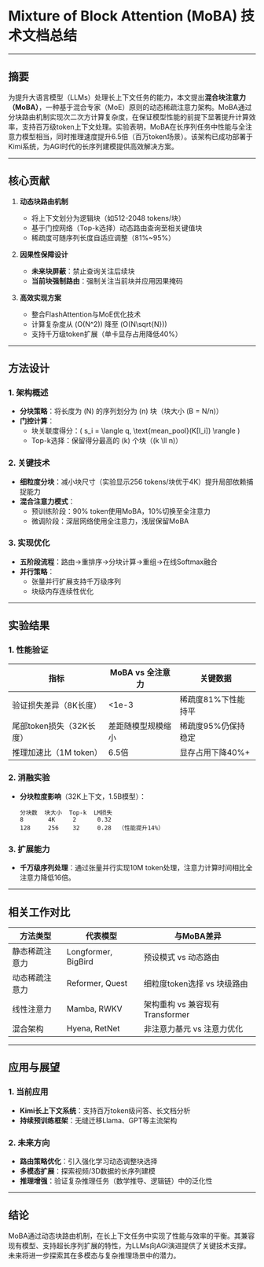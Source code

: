 # Mixture of Block Attention (MoBA) 技术文档总结

---

## 摘要  
为提升大语言模型（LLMs）处理长上下文任务的能力，本文提出**混合块注意力（MoBA）**，一种基于混合专家（MoE）原则的动态稀疏注意力架构。MoBA通过分块路由机制实现次二次方计算复杂度，在保证模型性能的前提下显著提升计算效率，支持百万级token上下文处理。实验表明，MoBA在长序列任务中性能与全注意力模型相当，同时推理速度提升6.5倍（百万token场景）。该架构已成功部署于Kimi系统，为AGI时代的长序列建模提供高效解决方案。

---

## 核心贡献
1. **动态块路由机制**  
   - 将上下文划分为逻辑块（如512-2048 tokens/块）
   - 基于门控网络（Top-k选择）动态路由查询至相关键值块
   - 稀疏度可随序列长度自适应调整（81%~95%）

2. **因果性保障设计**  
   - **未来块屏蔽**：禁止查询关注后续块
   - **当前块强制路由**：强制关注当前块并应用因果掩码

3. **高效实现方案**  
   - 整合FlashAttention与MoE优化技术
   - 计算复杂度从 \(O(N^2)\) 降至 \(O(N\sqrt{N})\)
   - 支持千万级token扩展（单卡显存占用降低40%）

---

## 方法设计  
### 1. 架构概述  
- **分块策略**：将长度为 \(N\) 的序列划分为 \(n\) 块（块大小 \(B = N/n\)）
- **门控计算**：  
  - 块关联度得分：\( s_i = \langle q, \text{mean\_pool}(K[I_i]) \rangle \)  
  - Top-k选择：保留得分最高的 \(k\) 个块（\(k \ll n\)）

### 2. 关键技术  
- **细粒度分块**：减小块尺寸（实验显示256 tokens/块优于4K）提升局部依赖捕捉能力  
- **混合注意力模式**：  
  - 预训练阶段：90% token使用MoBA，10%切换至全注意力  
  - 微调阶段：深层网络使用全注意力，浅层保留MoBA  

### 3. 实现优化  
- **五阶段流程**：路由→重排序→分块计算→重组→在线Softmax融合  
- **并行策略**：  
  - 张量并行扩展支持千万级序列  
  - 块级内存连续性优化  

---

## 实验结果  
### 1. 性能验证  
| 指标                  | MoBA vs 全注意力          | 关键数据                |
|-----------------------|--------------------------|------------------------|
| 验证损失差异（8K长度） | <1e-3                   | 稀疏度81%下性能持平     |
| 尾部token损失（32K长度）| 差距随模型规模缩小       | 稀疏度95%仍保持稳定    |
| 推理加速比（1M token） | 6.5倍                   | 显存占用下降40%+       |

### 2. 消融实验  
- **分块粒度影响**（32K上下文，1.5B模型）：  
  ```text
  分块数  块大小  Top-k  LM损失  
  8       4K     2      0.32  
  128     256    32     0.28  （性能提升14%）
  ```

### 3. 扩展能力  
- **千万级序列处理**：通过张量并行实现10M token处理，注意力计算时间相比全注意力降低16倍。

---

## 相关工作对比  
| 方法类型           | 代表模型               | 与MoBA差异                     |
|--------------------|-----------------------|-------------------------------|
| 静态稀疏注意力     | Longformer, BigBird   | 预设模式 vs 动态路由           |
| 动态稀疏注意力     | Reformer, Quest       | 细粒度token选择 vs 块级路由    |
| 线性注意力         | Mamba, RWKV           | 架构重构 vs 兼容现有Transformer |
| 混合架构           | Hyena, RetNet         | 非注意力基元 vs 注意力优化     |

---

## 应用与展望  
### 1. 当前应用  
- **Kimi长上下文系统**：支持百万token级问答、长文档分析  
- **持续预训练框架**：无缝迁移Llama、GPT等主流架构  

### 2. 未来方向  
- **路由策略优化**：引入强化学习动态调整块选择  
- **多模态扩展**：探索视频/3D数据的长序列建模  
- **推理增强**：验证复杂推理任务（数学推导、逻辑链）中的泛化性  

---

## 结论  
MoBA通过动态块路由机制，在长上下文任务中实现了性能与效率的平衡。其兼容现有模型、支持超长序列扩展的特性，为LLMs向AGI演进提供了关键技术支撑。未来将进一步探索其在多模态与复杂推理场景中的潜力。